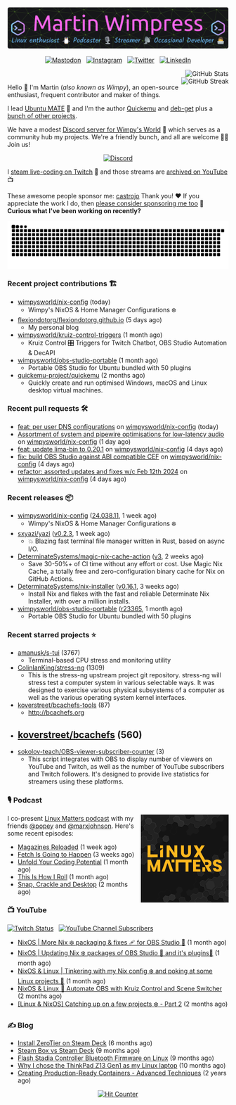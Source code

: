 <p align="center">
  <a href="https://wimpysworld.com" target="_blank"><img src="https://raw.githubusercontent.com/flexiondotorg/flexiondotorg/main/.github/github-header-image.png"></a>
</p>
<p align="center">
  &nbsp;<a href="https://fosstodon.org/@wimpy" target="_blank"><img alt="Mastodon" src="https://img.shields.io/badge/Mastodon-6468fa?style=for-the-badge&logo=mastodon&logoColor=%23ffffff"></a>&nbsp;
  &nbsp;<a href="https://www.instagram.com/wimpysworld/" target="_blank"><img alt="Instagram" src="https://img.shields.io/badge/instagram-d3175c?style=for-the-badge&logo=instagram&logoColor=%23ffffff"></a>&nbsp;
  &nbsp;<a href="https://twitter.com/m_wimpress" target="_blank"><img alt="Twitter" src="https://img.shields.io/badge/Twitter-303030?style=for-the-badge&logo=x&logoColor=%23ffffff"></a>&nbsp;
  &nbsp;<a href="https://www.linkedin.com/in/martinwimpress/" target="_blank"><img alt="LinkedIn" src="https://img.shields.io/badge/LinkedIn-1667be?style=for-the-badge&logo=linkedin&logoColor=%23ffffff"></a>&nbsp;
</p>
<a href="https://github.com/flexiondotorg" target="_blank"><img align="right" src="https://github-readme-stats.vercel.app/api?username=flexiondotorg&show_icons=true&show=reviews,discussions_started,discussions_answered,prs_merged&include_all_commits=true&bg_color=0E1117&title_color=fa66ed&icon_color=6bbbfa&text_color=c5c8c6&ring_color=98ed3f&border_radius=8" alt="GitHub Stats"></a>
<br />
<a href="https://github.com/flexiondotorg" target="_blank"><img align="right" src="https://streak-stats.demolab.com?user=flexiondotorg&theme=cobalt&border_radius=8&date_format=j%20M%5B%20Y%5D&mode=daily&card_width=465&hide_total_contributions=true" alt="GitHub Streak" /></a>

Hello 👋 I'm Martin (*also known as Wimpy*), an open-source enthusiast, frequent contributor and maker of things.

I lead [Ubuntu MATE](https://ubuntu-mate.org) 🧉 and I'm the author [Quickemu](https://github.com/quickemu-project)
and [deb-get](https://github.com/wimpysworld/deb-get) plus a [bunch of other projects](https://wimpysworld.com/projects/).

We have a modest [Discord server for Wimpy's World](https://wimpysworld.io/discord) 💬 which serves as a community hub my projects.
We're a friendly bunch, and all are welcome 🏳️‍🌈 Join us!

<div align="center"><a href="https://wimpysworld.io/discord" target="_blank"><img alt="Discord" src="https://img.shields.io/discord/712850672223125565?style=for-the-badge&logo=discord&logoColor=%23ffffff&label=Discord&labelColor=%234253e8&color=%23e4e2e2"></a></div>

I [steam live-coding on Twitch](https://twitch.tv/WimpysWorld) 📡 and those streams are [archived on YouTube](https://youtube.com/WimpysWorld) 📺️

These awesome people sponsor me: [castrojo](https://github.com/castrojo) Thank you! ❤️
If you appreciate the work I do, then [please consider sponsoring me too](https://github.com/sponsors/flexiondotorg) 🤑 **Curious what I've been working on recently?**
<div align="center">
  <img align="center" alt="GitHub Contribution Snake" src="https://raw.githubusercontent.com/flexiondotorg/flexiondotorg/snake/github-contribution-grid-snake-dark.svg">
</div>

### Recent project contributions 🏗️


- [wimpysworld/nix-config](https://github.com/wimpysworld/nix-config) (today)
  - Wimpy&#39;s NixOS  &amp; Home Manager Configurations ❄️
- [flexiondotorg/flexiondotorg.github.io](https://github.com/flexiondotorg/flexiondotorg.github.io) (5 days ago)
  - My personal blog
- [wimpysworld/kruiz-control-triggers](https://github.com/wimpysworld/kruiz-control-triggers) (1 month ago)
  - Kruiz Control 🎛️ Triggers for Twitch Chatbot, OBS Studio Automation &amp; DecAPI
- [wimpysworld/obs-studio-portable](https://github.com/wimpysworld/obs-studio-portable) (1 month ago)
  - Portable OBS Studio for Ubuntu bundled with 50 plugins
- [quickemu-project/quickemu](https://github.com/quickemu-project/quickemu) (2 months ago)
  - Quickly create and run optimised Windows, macOS and Linux desktop virtual machines.

### Recent pull requests 🛠️


- [feat: per user DNS configurations](https://github.com/wimpysworld/nix-config/pull/117) on [wimpysworld/nix-config](https://github.com/wimpysworld/nix-config) (today)
- [Assortment of system and pipewire optimisations for low-latency audio](https://github.com/wimpysworld/nix-config/pull/115) on [wimpysworld/nix-config](https://github.com/wimpysworld/nix-config) (1 day ago)
- [feat: update lima-bin to 0.20.1](https://github.com/wimpysworld/nix-config/pull/113) on [wimpysworld/nix-config](https://github.com/wimpysworld/nix-config) (4 days ago)
- [fix: build OBS Studio against ABI compatible CEF](https://github.com/wimpysworld/nix-config/pull/112) on [wimpysworld/nix-config](https://github.com/wimpysworld/nix-config) (4 days ago)
- [refactor: assorted updates and fixes w/c Feb 12th 2024](https://github.com/wimpysworld/nix-config/pull/111) on [wimpysworld/nix-config](https://github.com/wimpysworld/nix-config) (4 days ago)

### Recent releases 📦️


- [wimpysworld/nix-config](https://github.com/wimpysworld/nix-config) ([24.038.11](https://github.com/wimpysworld/nix-config/releases/tag/24.038.11), 1 week ago)
  - Wimpy&#39;s NixOS  &amp; Home Manager Configurations ❄️
- [sxyazi/yazi](https://github.com/sxyazi/yazi) ([v0.2.3](https://github.com/sxyazi/yazi/releases/tag/v0.2.3), 1 week ago)
  - 💥 Blazing fast terminal file manager written in Rust, based on async I/O.
- [DeterminateSystems/magic-nix-cache-action](https://github.com/DeterminateSystems/magic-nix-cache-action) ([v3](https://github.com/DeterminateSystems/magic-nix-cache-action/releases/tag/v3), 2 weeks ago)
  -  Save 30-50%&#43; of CI time without any effort or cost. Use Magic Nix Cache, a totally free and zero-configuration binary cache for Nix on GitHub Actions. 
- [DeterminateSystems/nix-installer](https://github.com/DeterminateSystems/nix-installer) ([v0.16.1](https://github.com/DeterminateSystems/nix-installer/releases/tag/v0.16.1), 3 weeks ago)
  - Install Nix and flakes with the fast and reliable Determinate Nix Installer, with over a million installs.
- [wimpysworld/obs-studio-portable](https://github.com/wimpysworld/obs-studio-portable) ([r23365](https://github.com/wimpysworld/obs-studio-portable/releases/tag/r23365), 1 month ago)
  - Portable OBS Studio for Ubuntu bundled with 50 plugins

### Recent starred projects ⭐️


- [amanusk/s-tui](https://github.com/amanusk/s-tui) (3767)
  - Terminal-based CPU stress and monitoring utility
- [ColinIanKing/stress-ng](https://github.com/ColinIanKing/stress-ng) (1309)
  - This is the stress-ng upstream project git repository.  stress-ng will stress test a computer system in various selectable ways. It was designed to exercise various physical subsystems of a computer as well as the various operating system kernel interfaces. 
- [koverstreet/bcachefs-tools](https://github.com/koverstreet/bcachefs-tools) (87)
  - http://bcachefs.org
- [koverstreet/bcachefs](https://github.com/koverstreet/bcachefs) (560)
  - 
- [sokolov-teach/OBS-viewer-subscriber-counter](https://github.com/sokolov-teach/OBS-viewer-subscriber-counter) (3)
  - This script integrates with OBS to display number of viewers on YouTube and Twitch, as well as the number of YouTube subscribers and Twitch followers. It&#39;s designed to provide live statistics for streamers using these platforms.

### 🎙️ Podcast
<img align="right" src="https://raw.githubusercontent.com/flexiondotorg/flexiondotorg/main/.github/linuxmatters.png" alt="Linux Matters Podcast" width="200" height="200">

I co-present [Linux Matters podcast](https://linuxmatters.sh) with my friends [@popey](https://github.com/popey) and [@marxjohnson](https://github.com/marxjohnson).
Here's some recent episodes:

- [Magazines Reloaded](https://linuxmatters.sh/22/) (1 week ago)
- [Fetch Is Going to Happen](https://linuxmatters.sh/21/) (3 weeks ago)
- [Unfold Your Coding Potential](https://linuxmatters.sh/20/) (1 month ago)
- [This Is How I Roll](https://linuxmatters.sh/19/) (1 month ago)
- [Snap, Crackle and Desktop](https://linuxmatters.sh/18/) (2 months ago)

### 📺️ YouTube
<a href="https://twitch.tv/WimpysWorld" target="_blank"><img alt="Twitch Status" src="https://img.shields.io/twitch/status/WimpysWorld?style=for-the-badge&logo=twitch&logoColor=ffffff&label=Twitch&labelColor=%23904ef9&color=%23e4e2e2"></a>&nbsp;&nbsp;
<a href="https://youtube.com/WimpysWorld" target="_blank"><img alt="YouTube Channel Subscribers" src="https://img.shields.io/youtube/channel/subscribers/UChpYmMp7EFaxuogUX1eAqyw?style=for-the-badge&logo=youtube&logoColor=ffffff&label=YouTube&labelColor=%23fb1b20&color=%23e4e2e2"></a>

- [NixOS | More Nix ❄️ packaging &amp; fixes 🩹 for OBS Studio 📡](https://www.youtube.com/watch?v=VqNaOOm7Dhw) (1 month ago)
- [NixOS | Updating Nix ❄️ packages of OBS Studio 📡 and it&#39;s plugins🔌](https://www.youtube.com/watch?v=phgOv_UCbMM) (1 month ago)
- [NixOS &amp; Linux | Tinkering with my Nix config ❄️ and poking at some Linux projects 🐧](https://www.youtube.com/watch?v=biVQ_-v8oEo) (1 month ago)
- [NixOS &amp; Linux 🐧 Automate OBS with Kruiz Control and Scene Switcher](https://www.youtube.com/watch?v=BSITslJbMGA) (2 months ago)
- [[Linux &amp; NixOS] Catching up on a few projects ❄️ - Part 2](https://www.youtube.com/watch?v=IpiuKvqHU-c) (2 months ago)

### ✍️ Blog

- [Install ZeroTier on Steam Deck](https://wimpysworld.com/posts/install-zerotier-on-steamdeck/) (6 months ago)
- [Steam Box vs Steam Deck](https://wimpysworld.com/posts/steambox-vs-steamdeck/) (9 months ago)
- [Flash Stadia Controller Bluetooth Firmware on Linux](https://wimpysworld.com/posts/flash-stadia-controller-bluetooth-firmware-on-linux/) (9 months ago)
- [Why I chose the ThinkPad Z13 Gen1 as my Linux laptop](https://wimpysworld.com/posts/why-i-chose-the-thinkpad-z13-as-my-linux-laptop/) (10 months ago)
- [Creating Production-Ready Containers - Advanced Techniques](https://wimpysworld.com/posts/creating-production-ready-containers-advanced-techniques/) (2 years ago)

<p align="center">
  <a href="https://github.com/flexiondotorg/flexiondotorg" target="_blank"><img alt="Hit Counter" src="https://img.shields.io/endpoint?url=https%3A%2F%2Fhits.dwyl.com%2Fflexiondotorg%2Fflexiondotorg.json&style=flat-square&logo=github&logoColor=ffffff&label=Visitors&labelColor=%23f76ce9&color=%236fbbf6">
</p>
